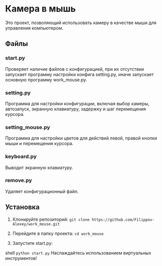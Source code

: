 # Камера в мышь
Это проект, позволяющий использовать камеру в качестве мыши для управления компьютером.

## Файлы
### start.py
Проверяет наличие файлов с конфигурацией, при их отсутствии запускает программу настройки конфига setting.py, иначе запускает основную программу work_mouse.py.

### setting.py
Программа для настройки конфигурации, включая выбор камеры, автозапуск, экранную клавиатуру, задержку и шаг перемещения курсора.

### setting_mouse.py
Программа для настройки цветов для действий левой, правой кнопки мыши и перемещения курсора.

### keyboard.py
Выводит экранную клавиатуру.

### remove.py
Удаляет конфигурационный файл.

## Установка

1. Клонируйте репозиторий:
   ```git clone https://github.com/Filippov-Alexey/work_mouse.git```

2. Перейдите в папку проекта:
   ```cd work_mouse```
3. Запустите start.py:

shell
```python start.py```
Наслаждайтесь использованием виртуальных инструментов!
